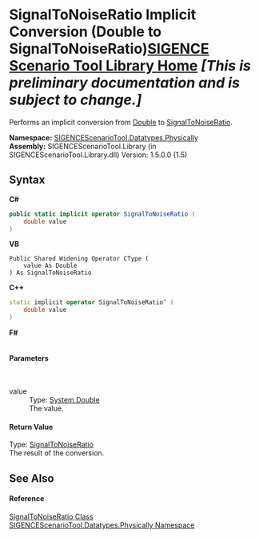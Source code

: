 # SignalToNoiseRatio&nbsp;Implicit Conversion (Double to SignalToNoiseRatio)<a href="https://github.com/ObiWanLansi/SIGENCE-Scenario-Tool">SIGENCE Scenario Tool Library Home</a> _**\[This is preliminary documentation and is subject to change.\]**_

Performs an implicit conversion from <a href="http://msdn2.microsoft.com/en-us/library/643eft0t" target="_blank">Double</a> to <a href="e3b0246e-56c8-459f-0e09-19a263feff43.md">SignalToNoiseRatio</a>.

**Namespace:**&nbsp;<a href="97d55e68-558f-5fa9-138b-dc16023ce748.md">SIGENCEScenarioTool.Datatypes.Physically</a><br />**Assembly:**&nbsp;SIGENCEScenarioTool.Library (in SIGENCEScenarioTool.Library.dll) Version: 1.5.0.0 (1.5)

## Syntax

**C#**<br />
``` C#
public static implicit operator SignalToNoiseRatio (
	double value
)
```

**VB**<br />
``` VB
Public Shared Widening Operator CType ( 
	value As Double
) As SignalToNoiseRatio
```

**C++**<br />
``` C++
static implicit operator SignalToNoiseRatio^ (
	double value
)
```

**F#**<br />
``` F#

```


#### Parameters
&nbsp;<dl><dt>value</dt><dd>Type: <a href="http://msdn2.microsoft.com/en-us/library/643eft0t" target="_blank">System.Double</a><br />The value.</dd></dl>

#### Return Value
Type: <a href="e3b0246e-56c8-459f-0e09-19a263feff43.md">SignalToNoiseRatio</a><br />The result of the conversion.

## See Also


#### Reference
<a href="e3b0246e-56c8-459f-0e09-19a263feff43.md">SignalToNoiseRatio Class</a><br /><a href="97d55e68-558f-5fa9-138b-dc16023ce748.md">SIGENCEScenarioTool.Datatypes.Physically Namespace</a><br />